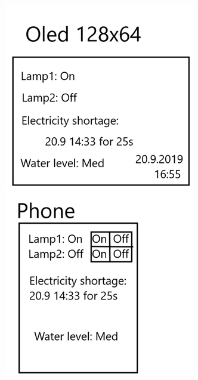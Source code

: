 ![How it should look](OLED_Screen.png "Oled Screen")
![How it should look](Phone.png "Phone Screen")
